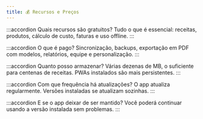 ```yaml
---
title: 💰 Recursos e Preços
---
```


:::accordion Quais recursos são gratuitos?
Tudo o que é essencial: receitas, produtos, cálculo de custo, faturas e uso offline.
:::

:::accordion O que é pago?
Sincronização, backups, exportação em PDF com modelos, relatórios, equipe e personalização.
:::

:::accordion Quanto posso armazenar?
Várias dezenas de MB, o suficiente para centenas de receitas. PWAs instalados são mais persistentes.
:::

:::accordion Com que frequência há atualizações?
O app atualiza regularmente. Versões instaladas se atualizam sozinhas.
:::

:::accordion E se o app deixar de ser mantido?
Você poderá continuar usando a versão instalada sem problemas.
:::

